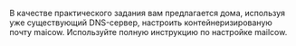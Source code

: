 В качестве практического задания вам предлагается дома, используя уже существующий DNS-сервер,
настроить контейнеризированую почту maicow. Используйте полную инструкцию по настройке
mailcow.